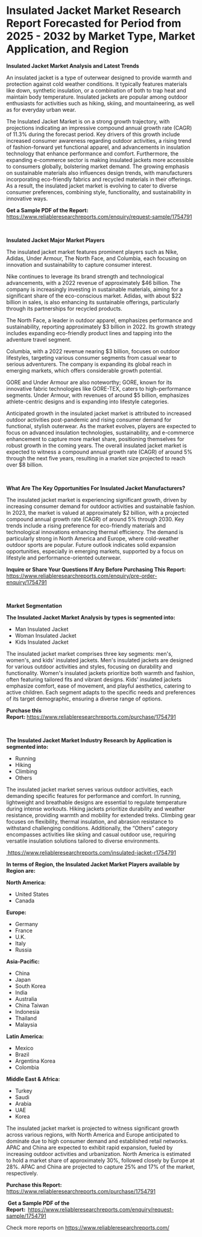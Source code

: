 <p><h1>Insulated Jacket Market Research Report Forecasted for Period from 2025 -  2032 by Market Type, Market Application, and Region</h1></p><p><strong>Insulated Jacket Market Analysis and Latest Trends</strong></p>
<p><p>An insulated jacket is a type of outerwear designed to provide warmth and protection against cold weather conditions. It typically features materials like down, synthetic insulation, or a combination of both to trap heat and maintain body temperature. Insulated jackets are popular among outdoor enthusiasts for activities such as hiking, skiing, and mountaineering, as well as for everyday urban wear.</p><p>The Insulated Jacket Market is on a strong growth trajectory, with projections indicating an impressive compound annual growth rate (CAGR) of 11.3% during the forecast period. Key drivers of this growth include increased consumer awareness regarding outdoor activities, a rising trend of fashion-forward yet functional apparel, and advancements in insulation technology that enhance performance and comfort. Furthermore, the expanding e-commerce sector is making insulated jackets more accessible to consumers globally, bolstering market demand. The growing emphasis on sustainable materials also influences design trends, with manufacturers incorporating eco-friendly fabrics and recycled materials in their offerings. As a result, the insulated jacket market is evolving to cater to diverse consumer preferences, combining style, functionality, and sustainability in innovative ways.</p></p>
<p><strong>Get a Sample PDF of the Report:&nbsp;</strong> <a href="https://www.reliableresearchreports.com/enquiry/request-sample/1754791?utm_campaign=2296&utm_medium=2&utm_source=Github&utm_content=ia&utm_term=04042025&utm_id=insulated-jacket">https://www.reliableresearchreports.com/enquiry/request-sample/1754791</a></p>
<p>&nbsp;</p>
<p><strong>Insulated Jacket Major Market Players</strong></p>
<p><p>The insulated jacket market features prominent players such as Nike, Adidas, Under Armour, The North Face, and Columbia, each focusing on innovation and sustainability to capture consumer interest. </p><p>Nike continues to leverage its brand strength and technological advancements, with a 2022 revenue of approximately $46 billion. The company is increasingly investing in sustainable materials, aiming for a significant share of the eco-conscious market. Adidas, with about $22 billion in sales, is also enhancing its sustainable offerings, particularly through its partnerships for recycled products.</p><p>The North Face, a leader in outdoor apparel, emphasizes performance and sustainability, reporting approximately $3 billion in 2022. Its growth strategy includes expanding eco-friendly product lines and tapping into the adventure travel segment.</p><p>Columbia, with a 2022 revenue nearing $3 billion, focuses on outdoor lifestyles, targeting various consumer segments from casual wear to serious adventurers. The company is expanding its global reach in emerging markets, which offers considerable growth potential.</p><p>GORE and Under Armour are also noteworthy; GORE, known for its innovative fabric technologies like GORE-TEX, caters to high-performance segments. Under Armour, with revenues of around $5 billion, emphasizes athlete-centric designs and is expanding into lifestyle categories.</p><p>Anticipated growth in the insulated jacket market is attributed to increased outdoor activities post-pandemic and rising consumer demand for functional, stylish outerwear. As the market evolves, players are expected to focus on advanced insulation technologies, sustainability, and e-commerce enhancement to capture more market share, positioning themselves for robust growth in the coming years. The overall insulated jacket market is expected to witness a compound annual growth rate (CAGR) of around 5% through the next five years, resulting in a market size projected to reach over $8 billion.</p></p>
<p>&nbsp;</p>
<p><strong>What Are The Key Opportunities For Insulated Jacket Manufacturers?</strong></p>
<p><p>The insulated jacket market is experiencing significant growth, driven by increasing consumer demand for outdoor activities and sustainable fashion. In 2023, the market is valued at approximately $2 billion, with a projected compound annual growth rate (CAGR) of around 5% through 2030. Key trends include a rising preference for eco-friendly materials and technological innovations enhancing thermal efficiency. The demand is particularly strong in North America and Europe, where cold-weather outdoor sports are popular. Future outlook indicates solid expansion opportunities, especially in emerging markets, supported by a focus on lifestyle and performance-oriented outerwear.</p></p>
<p><strong>Inquire or Share Your Questions If Any Before Purchasing This Report:</strong> <a href="https://www.reliableresearchreports.com/enquiry/pre-order-enquiry/1754791?utm_campaign=2296&utm_medium=2&utm_source=Github&utm_content=ia&utm_term=04042025&utm_id=insulated-jacket">https://www.reliableresearchreports.com/enquiry/pre-order-enquiry/1754791</a></p>
<p>&nbsp;</p>
<p><strong>Market Segmentation</strong></p>
<p><strong>The Insulated Jacket Market Analysis by types is segmented into:</strong></p>
<p><ul><li>Man Insulated Jacket</li><li>Woman Insulated Jacket</li><li>Kids Insulated Jacket</li></ul></p>
<p><p>The insulated jacket market comprises three key segments: men's, women's, and kids' insulated jackets. Men's insulated jackets are designed for various outdoor activities and styles, focusing on durability and functionality. Women's insulated jackets prioritize both warmth and fashion, often featuring tailored fits and vibrant designs. Kids' insulated jackets emphasize comfort, ease of movement, and playful aesthetics, catering to active children. Each segment adapts to the specific needs and preferences of its target demographic, ensuring a diverse range of options.</p></p>
<p><strong>Purchase this Report:&nbsp;</strong><a href="https://www.reliableresearchreports.com/purchase/1754791?utm_campaign=2296&utm_medium=2&utm_source=Github&utm_content=ia&utm_term=04042025&utm_id=insulated-jacket">https://www.reliableresearchreports.com/purchase/1754791</a></p>
<p>&nbsp;</p>
<p><strong>The Insulated Jacket Market Industry Research by Application is segmented into:</strong></p>
<p><ul><li>Running</li><li>Hiking</li><li>Climbing</li><li>Others</li></ul></p>
<p><p>The insulated jacket market serves various outdoor activities, each demanding specific features for performance and comfort. In running, lightweight and breathable designs are essential to regulate temperature during intense workouts. Hiking jackets prioritize durability and weather resistance, providing warmth and mobility for extended treks. Climbing gear focuses on flexibility, thermal insulation, and abrasion resistance to withstand challenging conditions. Additionally, the “Others” category encompasses activities like skiing and casual outdoor use, requiring versatile insulation solutions tailored to diverse environments.</p></p>
<p><a href="https://www.reliableresearchreports.com/insulated-jacket-r1754791?utm_campaign=2296&utm_medium=2&utm_source=Github&utm_content=ia&utm_term=04042025&utm_id=insulated-jacket">&nbsp;https://www.reliableresearchreports.com/insulated-jacket-r1754791</a></p>
<p><strong>In terms of Region, the Insulated Jacket Market Players available by Region are:</strong></p>
<p>
    <p> <strong> North America: </strong>
        <ul>
            <li>United States</li>
            <li>Canada</li>
        </ul>
        </p> 
    <p> <strong> Europe: </strong>
        <ul>
            <li>Germany</li>
            <li>France</li>
            <li>U.K.</li>
            <li>Italy</li>
            <li>Russia</li>
        </ul>
        </p> 
    <p> <strong> Asia-Pacific: </strong>
        <ul>
            <li>China</li>
            <li>Japan</li>
            <li>South Korea</li>
            <li>India</li>
            <li>Australia</li>
            <li>China Taiwan</li>
            <li>Indonesia</li>
            <li>Thailand</li>
            <li>Malaysia</li>
        </ul>
        </p> 
    <p> <strong> Latin America: </strong>
        <ul>
            <li>Mexico</li>
            <li>Brazil</li>
            <li>Argentina Korea</li>
            <li>Colombia</li>
        </ul>
        </p> 
    <p> <strong> Middle East & Africa: </strong>
        <ul>
            <li>Turkey</li>
            <li>Saudi</li>
            <li>Arabia</li>
            <li>UAE</li>
            <li>Korea</li>
        </ul>
    </p>
    </p>
<p><p>The insulated jacket market is projected to witness significant growth across various regions, with North America and Europe anticipated to dominate due to high consumer demand and established retail networks. APAC and China are expected to exhibit rapid expansion, fueled by increasing outdoor activities and urbanization. North America is estimated to hold a market share of approximately 30%, followed closely by Europe at 28%. APAC and China are projected to capture 25% and 17% of the market, respectively.</p></p>
<p><strong>Purchase this Report: </strong><a href="https://www.reliableresearchreports.com/purchase/1754791?utm_campaign=2296&utm_medium=2&utm_source=Github&utm_content=ia&utm_term=04042025&utm_id=insulated-jacket">https://www.reliableresearchreports.com/purchase/1754791</a></p>
<p>&nbsp;<strong>Get a Sample PDF of the Report:&nbsp;&nbsp;</strong><a href="https://www.reliableresearchreports.com/enquiry/request-sample/1754791?utm_campaign=2296&utm_medium=2&utm_source=Github&utm_content=ia&utm_term=04042025&utm_id=insulated-jacket">https://www.reliableresearchreports.com/enquiry/request-sample/1754791</a></p>
<p><strong></strong></p>
<p>Check more reports on <a href="https://www.reliableresearchreports.com/?utm_campaign=2296&utm_medium=2&utm_source=Github&utm_content=ia&utm_term=04042025&utm_id=insulated-jacket">https://www.reliableresearchreports.com/</a></p>